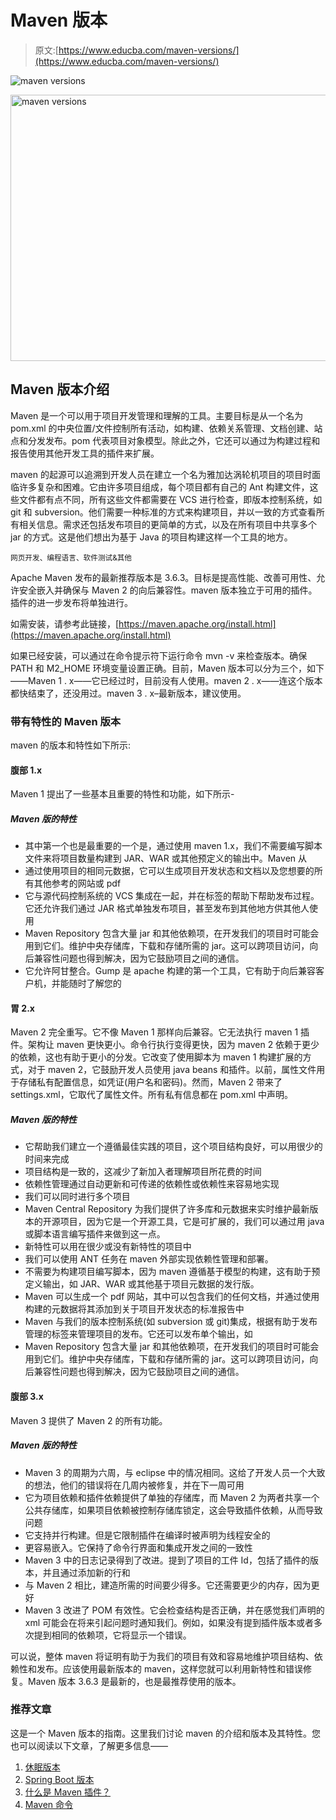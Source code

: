 # Maven 版本

> 原文:[https://www.educba.com/maven-versions/](https://www.educba.com/maven-versions/)

![maven versions](../Images/0cdc8828ae255b34a437f637e435cb89.png)

<noscript><img class="alignnone size-full wp-image-320284" src="../Images/0cdc8828ae255b34a437f637e435cb89.png" alt="maven versions" width="850" height="426" data-original-src="https://cdn.educba.com/academy/wp-content/uploads/2020/03/maven-versions.jpg"/></noscript>

## Maven 版本介绍

Maven 是一个可以用于项目开发管理和理解的工具。主要目标是从一个名为 pom.xml 的中央位置/文件控制所有活动，如构建、依赖关系管理、文档创建、站点和分发发布。pom 代表项目对象模型。除此之外，它还可以通过为构建过程和报告使用其他开发工具的插件来扩展。

maven 的起源可以追溯到开发人员在建立一个名为雅加达涡轮机项目的项目时面临许多复杂和困难。它由许多项目组成，每个项目都有自己的 Ant 构建文件，这些文件都有点不同，所有这些文件都需要在 VCS 进行检查，即版本控制系统，如 git 和 subversion。他们需要一种标准的方式来构建项目，并以一致的方式查看所有相关信息。需求还包括发布项目的更简单的方式，以及在所有项目中共享多个 jar 的方式。这是他们想出为基于 Java 的项目构建这样一个工具的地方。

<small>网页开发、编程语言、软件测试&其他</small>

Apache Maven 发布的最新推荐版本是 3.6.3。目标是提高性能、改善可用性、允许安全嵌入并确保与 Maven 2 的向后兼容性。maven 版本独立于可用的插件。插件的进一步发布将单独进行。

如需安装，请参考此链接，[https://maven.apache.org/install.html](https://maven.apache.org/install.html)

如果已经安装，可以通过在命令提示符下运行命令 mvn -v 来检查版本。确保 PATH 和 M2_HOME 环境变量设置正确。目前，Maven 版本可以分为三个，如下——Maven 1 . x——它已经过时，目前没有人使用。maven 2 . x——连这个版本都快结束了，还没用过。maven 3 . x–最新版本，建议使用。

### 带有特性的 Maven 版本

maven 的版本和特性如下所示:

#### 腹部 1.x

Maven 1 提出了一些基本且重要的特性和功能，如下所示-

##### Maven 版的特性

*   其中第一个也是最重要的一个是，通过使用 maven 1.x，我们不需要编写脚本文件来将项目数量构建到 JAR、WAR 或其他预定义的输出中。Maven 从
*   通过使用项目的相同元数据，它可以生成项目开发状态和文档以及您想要的所有其他参考的网站或 pdf
*   它与源代码控制系统的 VCS 集成在一起，并在标签的帮助下帮助发布过程。它还允许我们通过 JAR 格式单独发布项目，甚至发布到其他地方供其他人使用
*   Maven Repository 包含大量 jar 和其他依赖项，在开发我们的项目时可能会用到它们。维护中央存储库，下载和存储所需的 jar。这可以跨项目访问，向后兼容性问题也得到解决，因为它鼓励项目之间的通信。
*   它允许阿甘整合。Gump 是 apache 构建的第一个工具，它有助于向后兼容客户机，并能随时了解您的

#### 胃 2.x

Maven 2 完全重写。它不像 Maven 1 那样向后兼容。它无法执行 maven 1 插件。架构让 maven 更快更小。命令行执行变得更快，因为 maven 2 依赖于更少的依赖，这也有助于更小的分发。它改变了使用脚本为 maven 1 构建扩展的方式，对于 maven 2，它鼓励开发人员使用 java beans 和插件。以前，属性文件用于存储私有配置信息，如凭证(用户名和密码)。然而，Maven 2 带来了 settings.xml，它取代了属性文件。所有私有信息都在 pom.xml 中声明。

##### Maven 版的特性

*   它帮助我们建立一个遵循最佳实践的项目，这个项目结构良好，可以用很少的时间来完成
*   项目结构是一致的，这减少了新加入者理解项目所花费的时间
*   依赖性管理通过自动更新和可传递的依赖性或依赖性来容易地实现
*   我们可以同时进行多个项目
*   Maven Central Repository 为我们提供了许多库和元数据来实时维护最新版本的开源项目，因为它是一个开源工具，它是可扩展的，我们可以通过用 java 或脚本语言编写插件来做到这一点。
*   新特性可以用在很少或没有新特性的项目中
*   我们可以使用 ANT 任务在 maven 外部实现依赖性管理和部署。
*   不需要为构建项目编写脚本，因为 maven 遵循基于模型的构建，这有助于预定义输出，如 JAR、WAR 或其他基于项目元数据的发行版。
*   Maven 可以生成一个 pdf 网站，其中可以包含我们的任何文档，并通过使用构建的元数据将其添加到关于项目开发状态的标准报告中
*   Maven 与我们的版本控制系统(如 subversion 或 git)集成，根据有助于发布管理的标签来管理项目的发布。它还可以发布单个输出，如
*   Maven Repository 包含大量 jar 和其他依赖项，在开发我们的项目时可能会用到它们。维护中央存储库，下载和存储所需的 jar。这可以跨项目访问，向后兼容性问题也得到解决，因为它鼓励项目之间的通信。

#### 腹部 3.x

Maven 3 提供了 Maven 2 的所有功能。

##### Maven 版的特性

*   Maven 3 的周期为六周，与 eclipse 中的情况相同。这给了开发人员一个大致的想法，他们的错误将在几周内被修复，并在下一周可用
*   它为项目依赖和插件依赖提供了单独的存储库，而 Maven 2 为两者共享一个公共存储库，如果项目依赖被控制存储库锁定，这会导致插件依赖，从而导致问题
*   它支持并行构建。但是它限制插件在编译时被声明为线程安全的
*   更容易嵌入。它保持了命令行界面和集成开发之间的一致性
*   Maven 3 中的日志记录得到了改进。提到了项目的工件 Id，包括了插件的版本，并且通过添加新的行和
*   与 Maven 2 相比，建造所需的时间要少得多。它还需要更少的内存，因为更好
*   Maven 3 改进了 POM 有效性。它会检查结构是否正确，并在感觉我们声明的 xml 可能会在将来引起问题时通知我们。例如，如果没有提到插件版本或者多次提到相同的依赖项，它将显示一个错误。

可以说，整体 maven 将证明有助于为我们的项目有效和容易地维护项目结构、依赖性和发布。应该使用最新版本的 maven，这样您就可以利用新特性和错误修复。Maven 版本 3.6.3 是最新的，也是最推荐使用的版本。

### 推荐文章

这是一个 Maven 版本的指南。这里我们讨论 maven 的介绍和版本及其特性。您也可以阅读以下文章，了解更多信息——

1.  [休眠版本](https://www.educba.com/hibernate-versions/)
2.  [Spring Boot 版本](https://www.educba.com/spring-boot-versions/)
3.  [什么是 Maven 插件？](https://www.educba.com/what-is-maven-plugins/)
4.  [Maven 命令](https://www.educba.com/maven-commands/)